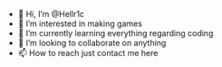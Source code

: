 - 👋 Hi, I’m @Hellr1c
- 👀 I’m interested in making games
- 🌱 I’m currently learning everything regarding coding
- 💞️ I’m looking to collaborate on anything
- 📫 How to reach just contact me here

<!---
Hellr1c/Hellr1c is a ✨ special ✨ repository because its `README.md` (this file) appears on your GitHub profile.
You can click the Preview link to take a look at your changes.
--->
